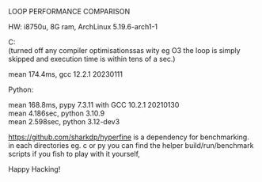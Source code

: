 LOOP PERFORMANCE COMPARISON

HW: i8750u, 8G ram, ArchLinux 5.19.6-arch1-1

C:  
(turned off any compiler optimisationssas wity eg O3 the loop is simply skipped and execution time is within tens of a sec.)  

mean 174.4ms, gcc 12.2.1 20230111  

Python:  

mean 168.8ms, pypy 7.3.11 with GCC 10.2.1 20210130   
mean 4.186sec, python 3.10.9  
mean 2.598sec, python 3.12-dev3  

https://github.com/sharkdp/hyperfine is a dependency for benchmarking.  
in each directories eg. c or py you can find the helper build/run/benchmark scripts if you fish to play with it yourself,  

Happy Hacking!  
